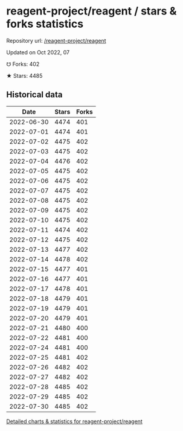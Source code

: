 # reagent-project/reagent / stars & forks statistics

Repository url: [/reagent-project/reagent](https://github.com/reagent-project/reagent)

Updated on Oct 2022, 07

☋ Forks: 402

★ Stars: 4485

## Historical data
| Date | Stars | Forks |
|------|-------|-------|
| 2022-06-30 | 4474 | 401 | 
| 2022-07-01 | 4474 | 401 | 
| 2022-07-02 | 4475 | 402 | 
| 2022-07-03 | 4475 | 402 | 
| 2022-07-04 | 4476 | 402 | 
| 2022-07-05 | 4475 | 402 | 
| 2022-07-06 | 4475 | 402 | 
| 2022-07-07 | 4475 | 402 | 
| 2022-07-08 | 4475 | 402 | 
| 2022-07-09 | 4475 | 402 | 
| 2022-07-10 | 4475 | 402 | 
| 2022-07-11 | 4474 | 402 | 
| 2022-07-12 | 4475 | 402 | 
| 2022-07-13 | 4477 | 402 | 
| 2022-07-14 | 4478 | 402 | 
| 2022-07-15 | 4477 | 401 | 
| 2022-07-16 | 4477 | 401 | 
| 2022-07-17 | 4478 | 401 | 
| 2022-07-18 | 4479 | 401 | 
| 2022-07-19 | 4479 | 401 | 
| 2022-07-20 | 4479 | 401 | 
| 2022-07-21 | 4480 | 400 | 
| 2022-07-22 | 4481 | 400 | 
| 2022-07-24 | 4481 | 400 | 
| 2022-07-25 | 4481 | 402 | 
| 2022-07-26 | 4482 | 402 | 
| 2022-07-27 | 4482 | 402 | 
| 2022-07-28 | 4485 | 402 | 
| 2022-07-29 | 4485 | 402 | 
| 2022-07-30 | 4485 | 402 | 


[Detailed charts & statistics for reagent-project/reagent](https://reviewgithub.com/rep/reagent-project/reagent)
